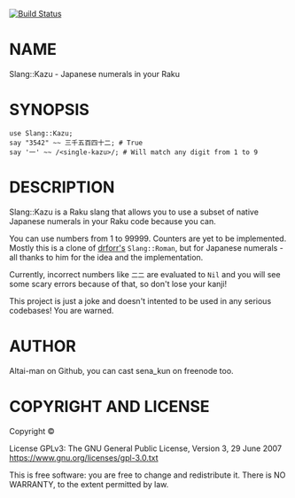 [![Build Status](https://travis-ci.org/Altai-man/Slang-Kazu.svg?branch=master)](https://travis-ci.org/Altai-man/Slang-Kazu)

NAME
====

Slang::Kazu - Japanese numerals in your Raku

SYNOPSIS
========

    use Slang::Kazu;
    say "3542" ~~ 三千五百四十二; # True
    say '一' ~~ /<single-kazu>/; # Will match any digit from 1 to 9


DESCRIPTION
===========

Slang::Kazu is a Raku slang that allows you to use a subset of native Japanese numerals in your Raku code because you can.

You can use numbers from 1 to 99999. Counters are yet to be implemented. Mostly this is a clone of [drforr's](https://github.com/raku-community-modules/Slang-Roman) `Slang::Roman`, but for Japanese numerals - all thanks to him for the idea and the implementation.

Currently, incorrect numbers like `二二` are evaluated to `Nil` and you will see some scary errors because of that, so don't lose your kanji!

This project is just a joke and doesn't intented to be used in any serious codebases! You are warned.

AUTHOR
======

Altai-man on Github, you can cast sena_kun on freenode too.

COPYRIGHT AND LICENSE
=====================

Copyright © 

License GPLv3: The GNU General Public License, Version 3, 29 June 2007 <https://www.gnu.org/licenses/gpl-3.0.txt>

This is free software: you are free to change and redistribute it. There is NO WARRANTY, to the extent permitted by law.
